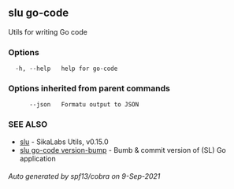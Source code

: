 ## slu go-code

Utils for writing Go code

### Options

```
  -h, --help   help for go-code
```

### Options inherited from parent commands

```
      --json   Formatu output to JSON
```

### SEE ALSO

* [slu](slu.md)	 - SikaLabs Utils, v0.15.0
* [slu go-code version-bump](slu_go-code_version-bump.md)	 - Bumb & commit version of (SL) Go application

###### Auto generated by spf13/cobra on 9-Sep-2021
